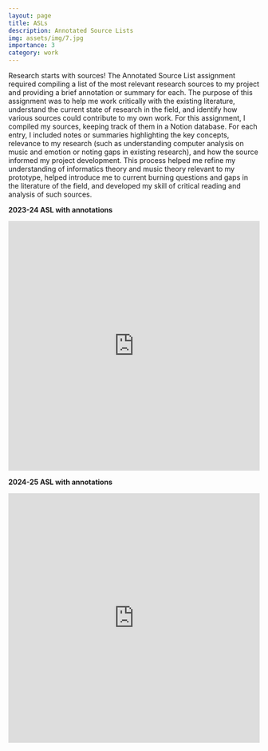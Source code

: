 ```yaml
---
layout: page
title: ASLs
description: Annotated Source Lists
img: assets/img/7.jpg
importance: 3
category: work
---
```


Research starts with sources! The Annotated Source List assignment required compiling a list of the most relevant research sources to my project and providing a brief annotation or summary for each. The purpose of this assignment was to help me work critically with the existing literature, understand the current state of research in the field, and identify how various sources could contribute to my own work. For this assignment, I compiled my sources, keeping track of them in a Notion database. For each entry, I included notes or summaries highlighting the key concepts, relevance to my research (such as understanding computer analysis on music and emotion or noting gaps in existing research), and how the source informed my project development. This process helped me refine my understanding of informatics theory and music theory relevant to my prototype, helped introduce me to current burning questions and gaps in the literature of the field, and developed my skill of critical reading and analysis of such sources.

**2023-24 ASL with annotations**
<iframe src="https://advikmrai.github.io/ir-portfolio/assets/pdf/2024ASL.pdf" width="100%" height="500px" style="border:none;"> 2023-24 ASL with annotations</iframe> 

**2024-25 ASL with annotations**
<iframe src="https://advikmrai.github.io/ir-portfolio/assets/pdf/2025ASL.pdf" width="100%" height="500px" style="border:none;"> 2024-25 ASL (condensed) </iframe>